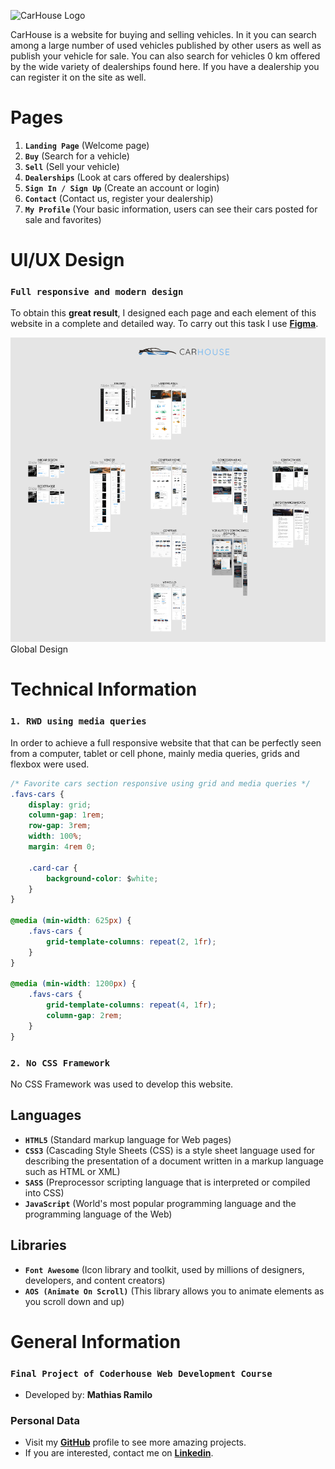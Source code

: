 ![CarHouse Logo](./assets/img/logo/carhouse-logo.png)

CarHouse is a website for buying and selling vehicles. In it you can search among a large number of used vehicles published by other users as well as publish your vehicle for sale. You can also search for vehicles 0 km offered by the wide variety of dealerships found here. If you have a dealership you can register it on the site as well.

# Pages

1. **`Landing Page`** (Welcome page)
2. **`Buy`** (Search for a vehicle)
3. **`Sell`** (Sell your vehicle)
4. **`Dealerships`** (Look at cars offered by dealerships)
5. **`Sign In / Sign Up`** (Create an account or login)
6. **`Contact`** (Contact us, register your dealership)
7. **`My Profile`** (Your basic information, users can see their cars posted for sale and favorites)

# **UI/UX Design**

### `Full responsive and modern design`

To obtain this **great result**, I designed each page and each element of this website in a complete and detailed way. To carry out this task I use [**Figma**](https://www.figma.com/).

![Global Design](assets/img/design/global-design.png)
Global Design

# Technical Information

### `1. RWD using media queries`

In order to achieve a full responsive website that that can be perfectly seen from a computer, tablet or cell phone, mainly media queries, grids and flexbox were used.

```css
/* Favorite cars section responsive using grid and media queries */
.favs-cars {
    display: grid;
    column-gap: 1rem;
    row-gap: 3rem;
    width: 100%;
    margin: 4rem 0;

    .card-car {
        background-color: $white;
    }
}

@media (min-width: 625px) {
    .favs-cars {
        grid-template-columns: repeat(2, 1fr);
    }
}

@media (min-width: 1200px) {
    .favs-cars {
        grid-template-columns: repeat(4, 1fr);
        column-gap: 2rem;
    }
}
```

### `2. No CSS Framework`

No CSS Framework was used to develop this website.

## Languages

* **`HTML5`** (Standard markup language for Web pages)
* **`CSS3`** (Cascading Style Sheets (CSS) is a style sheet language used for describing the presentation of a document written in a markup language such as HTML or XML)
* **`SASS`** (Preprocessor scripting language that is interpreted or compiled into CSS)
* **`JavaScript`** (World's most popular programming language and the programming language of the Web)

## Libraries

* **`Font Awesome`** (Icon library and toolkit, used by millions of designers, developers, and content creators)
* **`AOS (Animate On Scroll)`** (This library allows you to animate elements as you scroll down and up)

# General Information

### `Final Project of Coderhouse Web Development Course`

* Developed by: **Mathias Ramilo**

### **Personal Data**

* Visit my [**GitHub**](https://github.com/mathiramilo) profile to see more amazing projects.
* If you are interested, contact me on [**Linkedin**](https://www.linkedin.com/in/mathias-ramilo/).
